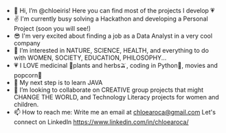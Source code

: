 - 👋 Hi, I’m @chloeiris! Here you can find most of the projects I develop 💗
- ✌️ I'm currently busy solving a Hackathon and developing a Personal Project (soon you will see!)
- 😎 I'm very excited about finding a job as a Data Analyst in a very cool company
- 👀 I’m interested in NATURE, SCIENCE, HEALTH, and everything to do with WOMEN, SOCIETY, EDUCATION, PHILOSOPHY...
- 💗 I LOVE medicinal 🌿plants and herbs🫒, coding in Python🐍, movies and popcorn🍿
- 🌱 My next step is to learn JAVA
- 💞️ I’m looking to collaborate on CREATIVE group projects that might CHANGE THE WORLD, and Technology Literacy projects for women and children.
- 📫 How to reach me: Write me an email at chloearoca@gmail.com
                      Let's connect on LinkedIn https://www.linkedin.com/in/chloearoca/
                      
   
   

<!---
chloeiris/chloeiris is a ✨ special ✨ repository because its `README.md` (this file) appears on your GitHub profile.
You can click the Preview link to take a look at your changes.
![giphy](https://giphy.com/clips/guardian-the-guardian-zVORkDAN3m9Ehu4fF8)
--->
